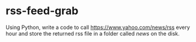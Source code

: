 # rss-feed-grab
Using Python, write a code to call https://www.yahoo.com/news/rss every hour and store the returned rss file in a folder called *news* on
the disk.
